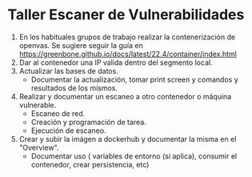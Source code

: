 # Taller Escaner de Vulnerabilidades 



1. En los habituales grupos de trabajo realizar la contenerización de openvas.  Se sugiere seguir la guía en https://greenbone.github.io/docs/latest/22.4/container/index.html
2. Dar al contenedor una IP valida dentro del segmento local.
3. Actualizar las bases de datos.
   * Documentar la actualización, tomar print screen y comandos y resultados de los mismos. 
5. Realizar y documentar un escaneo a otro contenedor o máquina vulnerable.
   * Escaneo de red.
   * Creación y programación de tarea.
   * Ejecución de escaneo.
6. Crear y subir la imágen a dockerhub y documentar la misma en el "Overview".
   * Documentar uso ( variables de entorno (si aplica), consumir el contenedor, crear persistencia, etc)  

